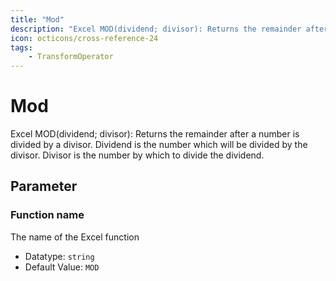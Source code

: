 ```yaml
---
title: "Mod"
description: "Excel MOD(dividend; divisor): Returns the remainder after a number is divided by a divisor. Dividend is the number which will be divided by the divisor. Divisor is the number by which to divide the dividend."
icon: octicons/cross-reference-24
tags: 
    - TransformOperator
---
```

# Mod
<!-- This file was generated - DO NOT CHANGE IT MANUALLY -->



Excel MOD(dividend; divisor): Returns the remainder after a number is divided by a divisor. Dividend is the number which will be divided by the divisor. Divisor is the number by which to divide the dividend.

## Parameter

### Function name

The name of the Excel function

- Datatype: `string`
- Default Value: `MOD`



